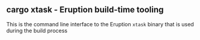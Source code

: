 ## cargo xtask - Eruption build-time tooling

This is the command line interface to the Eruption `xtask` binary that is used during the build process
